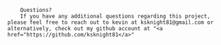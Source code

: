 
        Questions?
        If you have any additional questions regarding this project, please feel free to reach out to kevin at ksknight81@gmail.com or alternatively, check out my github account at "<a href="https://github.com/ksknight81</a>"
